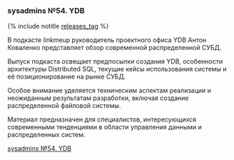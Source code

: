 ### sysadmins №54. YDB

{% include notitle [releases_tag](../../tags.md#general) %}

В подкасте linkmeup руководитель проектного офиса YDB Антон Коваленко представляет обзор современной распределенной СУБД.

Выпуск подкаста освещает предпосылки создания YDB, особенности архитектуры Distributed SQL, текущие кейсы использования системы и её позиционирование на рынке СУБД.

Особое внимание уделяется техническим аспектам реализации и неожиданным результатам разработки, включая создание распределенной файловой системы.

Материал предназначен для специалистов, интересующихся современными тенденциями в области управления данными и распределенных систем.

[sysadmins №54. YDB](https://linkmeup.ru/podcasts/2758/?ysclid=m7ou8ysa9p758847370)
